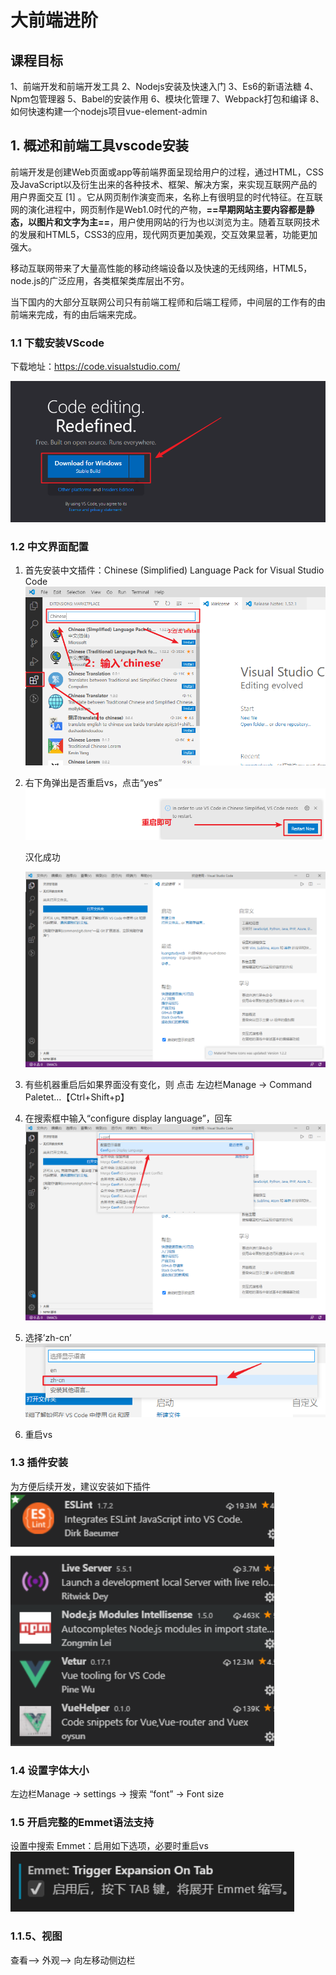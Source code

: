 # 大前端进阶

## 课程目标

1、前端开发和前端开发工具
2、Nodejs安装及快速入门
3、Es6的新语法糖
4、Npm包管理器
5、Babel的安装作用
6、模块化管理
7、Webpack打包和编译
8、如何快速构建一个nodejs项目vue-element-admin

## 1. 概述和前端工具vscode安装

前端开发是创建Web页面或app等前端界面呈现给用户的过程，通过HTML，CSS及JavaScript以及衍生出来的各种技术、框架、解决方案，来实现互联网产品的用户界面交互 [1] 。它从网页制作演变而来，名称上有很明显的时代特征。在互联网的演化进程中，网页制作是Web1.0时代的产物，**==早期网站主要内容都是静态，以图片和文字为主==**，用户使用网站的行为也以浏览为主。随着互联网技术的发展和HTML5，CSS3的应用，现代网页更加美观，交互效果显著，功能更加强大。

移动互联网带来了大量高性能的移动终端设备以及快速的无线网络，HTML5，node.js的广泛应用，各类框架类库层出不穷。 

当下国内的大部分互联网公司只有前端工程师和后端工程师，中间层的工作有的由前端来完成，有的由后端来完成。

### 1.1 下载安装VScode

下载地址：https://code.visualstudio.com/


![215](images/215.png)


### 1.2 中文界面配置

1. 首先安装中文插件：Chinese (Simplified) Language Pack for Visual Studio Code
   ![img](images/216.png)

2. 右下角弹出是否重启vs，点击“yes”
   ![img](images/217.png)

   汉化成功

   ![img](images/218.png)

3. 有些机器重启后如果界面没有变化，则 点击 左边栏Manage -> Command Paletet…【Ctrl+Shift+p】
4. 在搜索框中输入“configure display language”，回车
   ![img](images/219.png)
5. 选择’zh-cn’
   ![img](images/220.png)

6. 重启vs

### 1.3 插件安装

为方便后续开发，建议安装如下插件
![img](images/221.png)

### 1.4 设置字体大小

左边栏Manage -> settings -> 搜索 “font” -> Font size

### 1.5 开启完整的Emmet语法支持

设置中搜索 Emmet：启用如下选项，必要时重启vs
![img](images/222.png)

### 1.1.5、视图

查看—> 外观—> 向左移动侧边栏